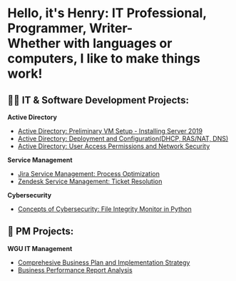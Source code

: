 <h1><h1>Hello, it's Henry: IT Professional, Programmer, Writer-<br/>
Whether with languages or computers, I like to make things work!</br></h1>

<h2>👨‍💻 IT & Software Development Projects:</h2>

<b>Active Directory</b>
- [Active Directory: Preliminary VM Setup - Installing Server 2019](https://github.com/henrykim-projects/activedirectory_setup)
- [Active Directory: Deployment and Configuration(DHCP, RAS/NAT, DNS)](https://github.com/henrykim-projects/activedirectory_config)
- [Active Directory: User Access Permissions and Network Security]()


<b>Service Management</b>
- [Jira Service Management: Process Optimization](https://github.com/henrykim-projects/zendesk_sampleticket.git)
- [Zendesk Service Management: Ticket Resolution](https://github.com/henrykim-projects/zendesk_sampleticket.git)


<b>Cybersecurity</b>
- [Concepts of Cybersecurity: File Integrity Monitor in Python](https://github.com/henrykim-projects/file_integrity_monitor.git)

<h2>📅 PM Projects:</h2>

<b>WGU IT Management</b>
  - [Comprehesive Business Plan and Implementation Strategy](https://github.com/henrykim-projects/qft_capstone_hskim.git)
  - [Business Performance Report Analysis](https://github.com/henrykim-projects/d361_hskim.git)




